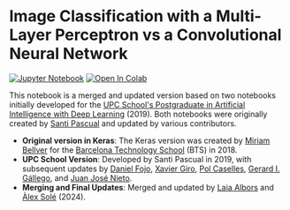 # Image Classification with a Multi-Layer Perceptron vs a Convolutional Neural Network

[![Jupyter Notebook](https://img.shields.io/badge/Jupyter-Notebook-green.svg)](./lab_mlp_cnn_todo.ipynb) [![Open In Colab](https://colab.research.google.com/assets/colab-badge.svg)](https://colab.research.google.com/github/telecombcn-dl/labs-all/blob/main/labs/mlp/lab_mlp_cnn_todo.ipynb)

This notebook is a merged and updated version based on two notebooks initially developed for the [UPC School's Postgraduate in Artificial Intelligence with Deep Learning](https://www.talent.upc.edu/ing/estudis/formacio/curs/310400/postgrau-artificial-intelligence-deep-learning/) (2019). Both notebooks were originally created by [Santi Pascual](https://github.com/santi-pdp) and updated by various contributors.

- **Original version in Keras**: The Keras version was created by [Miriam Bellver](https://imatge.upc.edu/web/people/miriam-bellver) for the [Barcelona Technology School](https://barcelonatechnologyschool.com/master/master-in-big-data-solutions/) (BTS) in 2018.
- **UPC School Version**: Developed by Santi Pascual in 2019, with subsequent updates by [Daniel Fojo](https://www.linkedin.com/in/daniel-fojo/), [Xavier Giro](https://imatge.upc.edu/web/people/xavier-giro), [Pol Caselles](https://www.linkedin.com/in/pcaselles/), [Gerard I. Gállego](https://www.linkedin.com/in/gerard-gallego/), and [Juan José Nieto](https://www.linkedin.com/in/juan-jose-nieto-salas/).
- **Merging and Final Updates**: Merged and updated by [Laia Albors](https://www.linkedin.com/in/laia-albors-zumel-837a35211) and [Àlex Solé](https://www.linkedin.com/in/alex-sole-gomez/) (2024).
